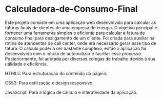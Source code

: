 # Calculadora-de-Consumo-Final

Este projeto consiste em uma aplicação web desenvolvida para calcular as faturas finais de clientes de uma empresa de energia. O objetivo principal é fornecer uma ferramenta simples e eficiente para calcular a fatura de consumo final para desligamento de um cliente. Foi criada para auxiliar na rotina de atendentes de call center, onde era necessário gerar esse tipo de fatura. O cálculo poderia ser bastante complexo, então a aplicação foi desenvolvida com o intuito de automatizar e facilitar esse processo. Posteriormente, foi adotada por diversos colegas de trabalho devido à sua utilidade e eficiência.


HTML5:
Para estruturação do conteúdo da página.

CSS3:
Para estilização e design responsivo.

JavaScript:
Para a lógica de cálculo e interatividade da aplicação.

